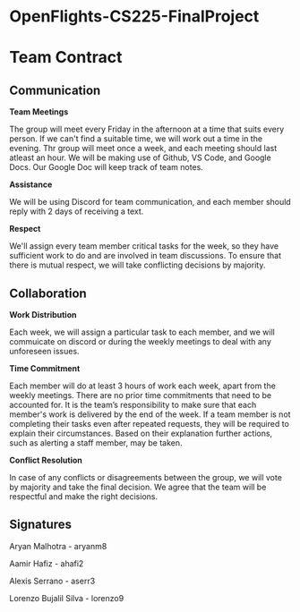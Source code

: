 # OpenFlights-CS225-FinalProject

# Team Contract

## Communication

**Team Meetings**

The group will meet every Friday in the afternoon at a time that suits every person. If we can't find a suitable time, we will work out a time in the evening. Thr group will meet once a week, and each meeting should last atleast an hour. We will be making use of Github, VS Code, and Google Docs. Our Google Doc will keep track of team notes.

**Assistance**

We will be using Discord for team communication, and each member should reply with 2 days of receiving a text.

**Respect**

We'll assign every team member critical tasks for the week, so they have sufficient work to do and are involved in team discussions. To ensure that there is mutual respect, we will take conflicting decisions by majority.

## Collaboration

**Work Distribution**

Each week, we will assign a particular task to each member, and we will commuicate on discord or during the weekly meetings to deal with any unforeseen issues.

**Time Commitment**

Each member will do at least 3 hours of work each week, apart from the weekly meetings. There are no prior time commitments that need to be accounted for. It is the team’s responsibility to make sure that each member's work is delivered by the end of the week. If a team member is not completing their tasks even after repeated requests, they will be required to explain their circumstances. Based on their explanation further actions, such as alerting a staff member, may be taken.

**Conflict Resolution**

In case of any conflicts or disagreements between the group, we will vote by majority and take the final decision. We agree that the team will be respectful and make the right decisions.

## Signatures

Aryan Malhotra - aryanm8

Aamir Hafiz - ahafi2

Alexis Serrano - aserr3

Lorenzo Bujalil Silva - lorenzo9
